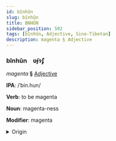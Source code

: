 ```yaml
---
id: bînhûn
slug: bînhûn
title: BNHÛN
sidebar_position: 592
tags: [bînhûn, Adjective, Sino-Tibetan]
description: magenta § Adjective
---
```


### bînhûn&emsp;<span kind="abugida">ʋ̃ɟɂ̃ʄ</span>

*magenta* **§** [Adjective](../../tags/Adjective)

**IPA**: /ˈbin.hun/

**Verb**: to be magenta

**Noun**: magenta-ness

**Modifier**: magenta

<details>
    <summary>Origin</summary>
    Mandarin 品紅 pǐnhóng [pʰinhʊŋ]<br/>
    <em>Sino-Tibetan Language Family</em>
</details>
